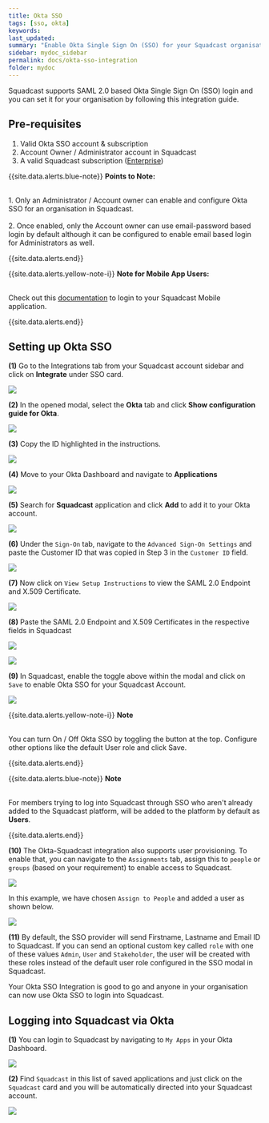 ```yaml
---
title: Okta SSO
tags: [sso, okta]
keywords:
last_updated:
summary: "Enable Okta Single Sign On (SSO) for your Squadcast organisation"
sidebar: mydoc_sidebar
permalink: docs/okta-sso-integration
folder: mydoc
---
```


Squadcast supports SAML 2.0 based Okta Single Sign On (SSO) login and you can set it for your organisation by following this integration guide.

## Pre-requisites

1. Valid Okta SSO account & subscription
2. Account Owner / Administrator account in Squadcast
3. A valid Squadcast subscription ([Enterprise](https://www.squadcast.com/pricing))

{{site.data.alerts.blue-note}}
<b>Points to Note: </b>
<br/><br/><p>1. Only an Administrator / Account owner can enable and configure Okta SSO for an organisation in Squadcast.<br/><br/> 2. Once enabled, only the Account owner can use email-password based login by default although it can be configured to enable email based login for Administrators as well.</p>
{{site.data.alerts.end}}

{{site.data.alerts.yellow-note-i}}
<b>Note for Mobile App Users: </b>
<br/><br/><p>Check out this <a href="using-the-mobile-app#section-sso-login-support-for-mobile-apps">documentation</a> to login to your Squadcast Mobile application.</p>
{{site.data.alerts.end}}

## Setting up Okta SSO

**(1)** Go to the Integrations tab from your Squadcast account sidebar and click on **Integrate** under SSO card.

![](images/okta_1.png)

**(2)** In the opened modal, select the **Okta** tab and click **Show configuration guide for Okta**.

![](images/okta_2_new.png)

**(3)** Copy the ID highlighted in the instructions.

![](images/okta_3.png)

**(4)** Move to your Okta Dashboard and navigate to **Applications**

![](images/okta_4.png)

**(5)** Search for **Squadcast** application and click **Add** to add it to your Okta account.

![](images/okta_5.png)

**(6)** Under the `Sign-On` tab, navigate to the `Advanced Sign-On Settings` and paste the Customer ID that was copied in Step 3 in the `Customer ID` field.

![](images/okta_5_1.png)

**(7)** Now click on `View Setup Instructions` to view the SAML 2.0 Endpoint and X.509 Certificate.

![](images/okta_6.png)

**(8)** Paste the SAML 2.0 Endpoint and X.509 Certificates in the respective fields in Squadcast

![](images/okta_7_new.png)

![](images/okta_8.png)

**(9)** In Squadcast, enable the toggle above within the modal and click on `Save` to enable Okta SSO for your Squadcast Account.

![](images/okta_9.png)

{{site.data.alerts.yellow-note-i}}
<b>Note</b><br/><br/>

<p>You can turn On / Off Okta SSO by toggling the button at the top. Configure other options like the default User role and click Save.</p>
{{site.data.alerts.end}}

{{site.data.alerts.blue-note}}
<b>Note</b><br/><br/>

<p>For members trying to log into Squadcast through SSO who aren't already added to the Squadcast platform, will be added to the platform by default as <b>Users</b>.</p>
{{site.data.alerts.end}}

**(10)** The Okta-Squadcast integration also supports user provisioning. To enable that, you can navigate to the `Assignments` tab, assign this to `people` or `groups` (based on your requirement) to enable access to Squadcast.

![](images/okta_10.png)

In this example, we have chosen `Assign to People` and added a user as shown below.

![](images/okta_11.png)

**(11)** By default, the SSO provider will send Firstname, Lastname and Email ID to Squadcast. If you can send an optional custom key called `role` with one of these values `Admin`, `User` and `Stakeholder`, the user will be created with these roles instead of the default user role configured in the SSO modal in Squadcast.

Your Okta SSO Integration is good to go and anyone in your organisation can now use Okta SSO to login into Squadcast.

## Logging into Squadcast via Okta

**(1)** You can login to Squadcast by navigating to `My Apps` in your Okta Dashboard.

![](images/okta_12.png)

**(2)** Find `Squadcast` in this list of saved applications and just click on the `Squadcast` card and you will be automatically directed into your Squadcast account.

![](images/okta_13.png)
